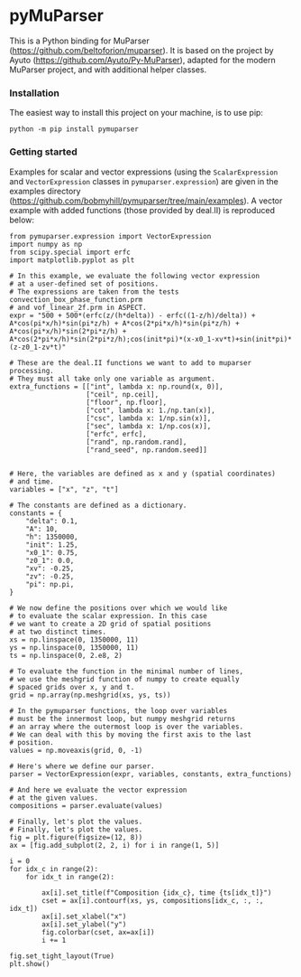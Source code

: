 # pyMuParser
This is a Python binding for MuParser (https://github.com/beltoforion/muparser).
It is based on the project by Ayuto (https://github.com/Ayuto/Py-MuParser), adapted for the modern MuParser project, and with additional helper classes.

### Installation
The easiest way to install this project on your machine, is to use pip:

`python -m pip install pymuparser`

### Getting started

Examples for scalar and vector expressions (using the `ScalarExpression` and `VectorExpression` classes in `pymuparser.expression`) are given in the examples directory (https://github.com/bobmyhill/pymuparser/tree/main/examples). A vector example with added functions (those provided by deal.II) is reproduced below:

```
from pymuparser.expression import VectorExpression
import numpy as np
from scipy.special import erfc
import matplotlib.pyplot as plt

# In this example, we evaluate the following vector expression
# at a user-defined set of positions.
# The expressions are taken from the tests convection_box_phase_function.prm
# and vof_linear_2f.prm in ASPECT.
expr = "500 + 500*(erfc(z/(h*delta)) - erfc((1-z/h)/delta)) + A*cos(pi*x/h)*sin(pi*z/h) + A*cos(2*pi*x/h)*sin(pi*z/h) + A*cos(pi*x/h)*sin(2*pi*z/h) + A*cos(2*pi*x/h)*sin(2*pi*z/h);cos(init*pi)*(x-x0_1-xv*t)+sin(init*pi)*(z-z0_1-zv*t)"

# These are the deal.II functions we want to add to muparser processing.
# They must all take only one variable as argument.
extra_functions = [["int", lambda x: np.round(x, 0)],
                   ["ceil", np.ceil],
                   ["floor", np.floor],
                   ["cot", lambda x: 1./np.tan(x)],
                   ["csc", lambda x: 1/np.sin(x)],
                   ["sec", lambda x: 1/np.cos(x)],
                   ["erfc", erfc],
                   ["rand", np.random.rand],
                   ["rand_seed", np.random.seed]]


# Here, the variables are defined as x and y (spatial coordinates)
# and time.
variables = ["x", "z", "t"]

# The constants are defined as a dictionary.
constants = {
    "delta": 0.1,
    "A": 10,
    "h": 1350000,
    "init": 1.25,
    "x0_1": 0.75,
    "z0_1": 0.0,
    "xv": -0.25,
    "zv": -0.25,
    "pi": np.pi,
}

# We now define the positions over which we would like
# to evaluate the scalar expression. In this case
# we want to create a 2D grid of spatial positions
# at two distinct times.
xs = np.linspace(0, 1350000, 11)
ys = np.linspace(0, 1350000, 11)
ts = np.linspace(0, 2.e8, 2)

# To evaluate the function in the minimal number of lines,
# we use the meshgrid function of numpy to create equally
# spaced grids over x, y and t.
grid = np.array(np.meshgrid(xs, ys, ts))

# In the pymuparser functions, the loop over variables
# must be the innermost loop, but numpy meshgrid returns
# an array where the outermost loop is over the variables.
# We can deal with this by moving the first axis to the last
# position.
values = np.moveaxis(grid, 0, -1)

# Here's where we define our parser.
parser = VectorExpression(expr, variables, constants, extra_functions)

# And here we evaluate the vector expression
# at the given values.
compositions = parser.evaluate(values)

# Finally, let's plot the values.
# Finally, let's plot the values.
fig = plt.figure(figsize=(12, 8))
ax = [fig.add_subplot(2, 2, i) for i in range(1, 5)]

i = 0
for idx_c in range(2):
    for idx_t in range(2):

        ax[i].set_title(f"Composition {idx_c}, time {ts[idx_t]}")
        cset = ax[i].contourf(xs, ys, compositions[idx_c, :, :, idx_t])
        ax[i].set_xlabel("x")
        ax[i].set_ylabel("y")
        fig.colorbar(cset, ax=ax[i])
        i += 1

fig.set_tight_layout(True)
plt.show()
```